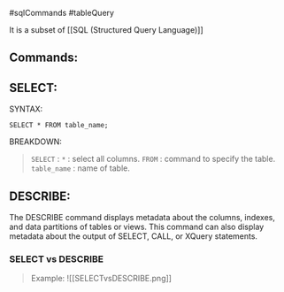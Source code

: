 #sqlCommands #tableQuery

It is a subset of [[SQL (Structured Query Language)]]


## Commands:

## SELECT:

SYNTAX:
```
SELECT * FROM table_name;
```

BREAKDOWN:
> `SELECT` : 
> `*` : select all columns.
> `FROM` : command to specify the table.
> `table_name` : name of table.
## DESCRIBE: 

The DESCRIBE command displays metadata about the columns, indexes, and data partitions of tables or views. This command can also display metadata about the output of SELECT, CALL, or XQuery statements.

### SELECT vs DESCRIBE

>Example: 
>![[SELECTvsDESCRIBE.png]]